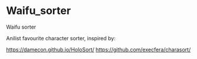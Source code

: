# Waifu_sorter
Waifu sorter

Anilist favourite character sorter, inspired by:

https://damecon.github.io/HoloSort/
https://github.com/execfera/charasort/
